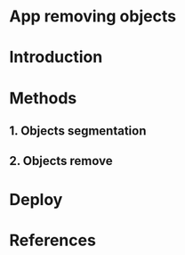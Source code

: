 # **App removing objects**

# **Introduction**

# **Methods**
## **1. Objects segmentation**
## **2. Objects remove**

# **Deploy**

# **References**